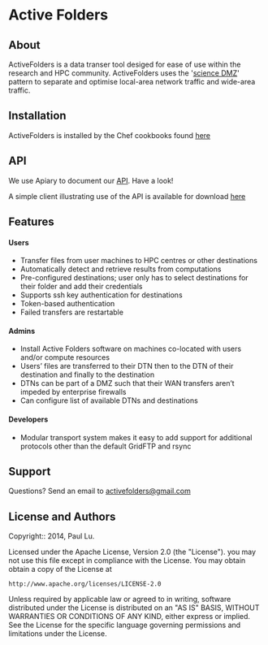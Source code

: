 # Active Folders

## About
ActiveFolders is a data transer tool desiged for ease of use within the research and HPC community.  ActiveFolders uses the '[science DMZ](http://delivery.acm.org/10.1145/2510000/2503245/a85-dart.pdf?ip=129.128.184.188&id=2503245&acc=ACTIVE%20SERVICE&key=FD0067F557510FFB%2EE7ED0E691902343F%2E4D4702B0C3E38B35%2E4D4702B0C3E38B35&CFID=603174431&CFTOKEN=16413392&__acm__=1417039609_daae7084437e0e1ea48a89053aa76ed7)' pattern to separate and optimise local-area network traffic and wide-area traffic. 

## Installation

ActiveFolders is installed by the Chef cookbooks found [here](https://github.com/cybera/activefolders-cookbook)

## API
We use Apiary to document our [API](http://docs.activefolders.apiary.io/).  Have a look!

A simple client illustrating use of the API is available for download [here](https://github.com/cybera/activefolders-tool)

## Features
#### Users
* Transfer files from user machines to HPC centres or other destinations
* Automatically detect and retrieve results from computations
* Pre-configured destinations; user only has to select destinations for their folder and add their credentials
* Supports ssh key authentication for destinations
* Token-based authentication
* Failed transfers are restartable

#### Admins
* Install Active Folders software on machines co-located with users and/or compute resources
* Users’ files are transferred to their DTN then to the DTN of their destination and finally to the destination
* DTNs can be part of a DMZ such that their WAN transfers aren’t impeded by enterprise firewalls
* Can configure list of available DTNs and destinations

#### Developers
* Modular transport system makes it easy to add support for additional protocols other than the default GridFTP and rsync


## Support
Questions?  Send an email to activefolders@gmail.com


## License and Authors
Copyright:: 2014, Paul Lu.

Licensed under the Apache License, Version 2.0 (the "License").
you may not use this file except in compliance with the License. 
You may obtain obtain a copy of the License at


    http://www.apache.org/licenses/LICENSE-2.0


Unless required by applicable law or agreed to in writing, software
distributed under the License is distributed on an "AS IS" BASIS,
WITHOUT WARRANTIES OR CONDITIONS OF ANY KIND, either express or implied.
See the License for the specific language governing permissions and 
limitations under the License.
